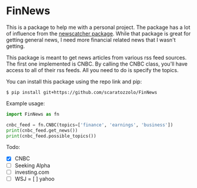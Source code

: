 # FinNews

This is a package to help me with a personal project. The package has a lot of influence from the [newscatcher package](https://github.com/kotartemiy/newscatcher). While that package is great for getting general news, I need more financial related news that I wasn't getting.

This package is meant to get news articles from various rss feed sources. The first one implemented is CNBC. By calling the CNBC class, you'll have access to all of their rss feeds. All you need to do is specify the topics.

You can install this package using the repo link and pip:
```
$ pip install git+https://github.com/scaratozzolo/FinNews
```

Example usage:
```python
import FinNews as fn

cnbc_feed = fn.CNBC(topics=['finance', 'earnings', 'business'])
print(cnbc_feed.get_news())
print(cnbc_feed.possible_topics())
```

Todo:
- [x] CNBC
- [ ] Seeking Alpha
- [ ] investing.com
- [ ] WSJ
= [ ] yahoo
